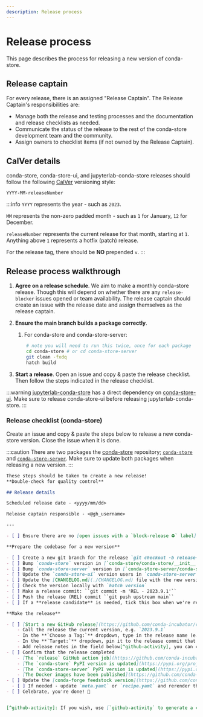 ```yaml
---
description: Release process
---
```


# Release process

This page describes the process for releasing a new version of conda-store.

## Release captain

For every release, there is an assigned "Release Captain". The Release Captain's responsibilities are:

* Manage both the release and testing processes and the documentation and release checklists as needed.
* Communicate the status of the release to the rest of the conda-store development team and the community.
* Assign owners to checklist items (if not owned by the Release Captain).

## CalVer details

conda-store, conda-store-ui, and jupyterlab-conda-store releases should follow the following [CalVer](https://calver.org/) versioning style:

```text
YYYY-MM-releaseNumber
```

:::info
`YYYY` represents the year - such as `2023`.

`MM` represents the non-zero padded month - such as `1` for January, `12` for December.

`releaseNumber` represents the current release for that month, starting at `1`. Anything above `1` represents a hotfix (patch) release.

For the release tag, there should be **NO** prepended `v`.
:::

## Release process walkthrough

1. **Agree on a release schedule**. We aim to make a monthly conda-store release. Though this will depend on whether there are any `release-blocker` issues opened or team availability. The release captain should create an issue with the release date and assign themselves as the release captain.
2. **Ensure the main branch builds a package correctly**.
   1. For conda-store and conda-store-server:

    ```bash
        # note you will need to run this twice, once for each package
        cd conda-store # or cd conda-store-server
        git clean -fxdq
        hatch build
    ```

3. **Start a release**. Open an issue and copy & paste the release checklist. Then follow the steps indicated in the release checklist.

:::warning
[jupyterlab-conda-store](https://github.com/conda-incubator/jupyterlab-conda-store) has a direct dependency on [conda-store-ui](https://github.com/conda-incubator/conda-store-ui). Make sure to release conda-store-ui before releasing jupyterlab-conda-store.
:::

### Release checklist (conda-store)

Create an issue and copy & paste the steps below to release a new conda-store version. Close the issue when it is done.

:::caution
There are two packages the [conda-store](https://github.com/conda-incubator/conda-store) repository; [`conda-store`](https://github.com/conda-incubator/conda-store/tree/main/conda-store) and [`conda-store-server`](https://github.com/conda-incubator/conda-store/tree/main/conda-store-server). Make sure to update both packages when releasing a new version.
:::

```md
These steps should be taken to create a new release!
**Double-check for quality control**

## Release details

Scheduled release date - <yyyy/mm/dd>

Release captain responsible - <@gh_username>

---

- [ ] Ensure there are no [open issues with a `block-release ⛔️` label](https://github.com/conda-incubator/conda-store/issues?q=is%3Aopen+label%3A%22block-release+%E2%9B%94%EF%B8%8F%22+sort%3Aupdated-desc)

**Prepare the codebase for a new version**

- [ ] Create a new git branch for the release `git checkout -b release-2023.9.1`
- [ ] Bump `conda-store` version in [`conda-store/conda-store/__init__.py`](https://github.com/conda-incubator/conda-store/blob/main/conda-store/conda_store/__init__.py)
- [ ] Bump `conda-store-server` version in [`conda-store-server/conda-store-server/__init__.py`](https://github.com/conda-incubator/conda-store/blob/main/conda-store/conda_store/__init__.py)
- [ ] Update the `conda-store-ui` version users in `conda-store-server` [`conda-store-server/hatch_build.py`](https://github.com/conda-incubator/conda-store/blob/main/conda-store-server/hatch_build.py)
- [ ] Update the [CHANGELOG.md](./CHANGELOG.md) file with the new version, release date, and relevant changes[^github-activity].
- [ ] Check the version locally with `hatch version`
- [ ] Make a release commit: ``git commit -m 'REL - 2023.9.1'``
- [ ] Push the release (REL) commit ``git push upstream main``
- [ ] If a **release candidate** is needed, tick this box when we're ready for a full release.

**Make the release**

- [ ] [Start a new GitHub release](https://github.com/conda-incubator/conda-store/releases/new)
    - Call the release the current version, e.g. `2023.9.1`
    - In the **`Choose a Tag:`** dropdown, type in the release name (e.g., `2023.9.1`) and click "Create new tag"
    - In the **`Target:`** dropdown, pin it to the release commit that you've recently pushed.
    - Add release notes in the field below[^github-activity], you can copy/paste the changelog from the [CHANGELOG.md](./CHANGELOG.md) file.
- [ ] Confirm that the release completed
    - [The `release` GitHub action job](https://github.com/conda-incubator/conda-store/blob/main/.github/workflows/release.yaml) has completed successfully in the [actions tab](https://github.com/pydata/pydata-sphinx-theme/actions).
    - [The `conda-store` PyPI version is updated](https://pypi.org/project/conda-store/)
    - [The `conda-store-server` PyPI version is updated](https://pypi.org/project/conda-store-server/)
    - [The Docker images have been published](https://github.com/conda-incubator/conda-store/blob/main/.github/workflows/build_docker_image.yaml)
- [ ] Update the [conda-forge feedstock version](https://github.com/conda-forge/conda-store-feedstock) through a PR or review and merge the regro-bot PR.
  - [ ] If needed - update `meta.yaml` or `recipe.yaml` and rerender the feedstock.
- [ ] Celebrate, you're done! 🎉


[^github-activity]: If you wish, use [`github-activity` to generate a changelog](https://github.com/choldgraf/github-activity), eg `github-activity conda-incubator/conda-store --since 2023.9.1 --until 2023.10.1`.
```

<!-- TODO: Add conda-store-ui and jupyterlab -->
